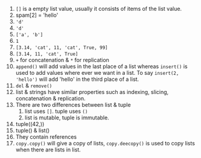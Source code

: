 1. ```[]``` is a empty list value, usually it consists of items of the list value.
2. spam[2] = 'hello'
3. ```'d'```
4. ```'d'```
5. ```['a', 'b']```
6. ```1```
7. ```[3.14, 'cat', 11, 'cat', True, 99]```
8. ```[3.14, 11, 'cat', True]```
9. ```+``` for concatenation & ```*``` for replication
10. ```append()``` will add values in the last place of a list whereas ```insert()``` is used to add values where ever we want in a list. To say ```insert(2, 'hello')``` will add 'hello' in the third place of a list.
11. ```del``` & ```remove()```
12.  list & strings have similar properties such as indexing, slicing, concatenation & replication.
13. There are two differences between list & tuple
       1) list uses ```[]```. tuple uses ```()```
       2) list is mutable, tuple is immutable.
14. tuple((42,))
15. tuple() & list()
16. They contain references
17. ```copy.copy()``` will give a copy of lists, ```copy.deecopy()``` is used to copy lists when there are lists in list.